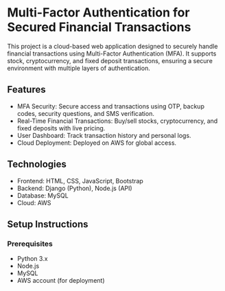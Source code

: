 # Multi-Factor Authentication for Secured Financial Transactions
This project is a cloud-based web application designed to securely handle financial transactions using Multi-Factor Authentication (MFA). It supports stock, cryptocurrency, and fixed deposit transactions, ensuring a secure environment with multiple layers of authentication.

## Features
- MFA Security: Secure access and transactions using OTP, backup codes, security questions, and SMS verification.
- Real-Time Financial Transactions: Buy/sell stocks, cryptocurrency, and fixed deposits with live pricing.
- User Dashboard: Track transaction history and personal logs.
- Cloud Deployment: Deployed on AWS for global access.
## Technologies
- Frontend: HTML, CSS, JavaScript, Bootstrap
- Backend: Django (Python), Node.js (API)
- Database: MySQL
- Cloud: AWS
## Setup Instructions
### Prerequisites
- Python 3.x
- Node.js
- MySQL
- AWS account (for deployment)
